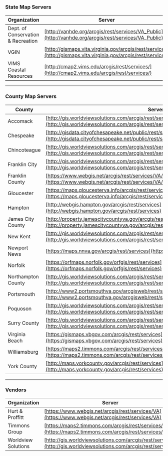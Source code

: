 ### State Map Servers  

| Organization | Server |
| --- | --- |
| Dept. of Conservation & Recreation | [http://vanhde.org/arcgis/rest/services/VA_Public](http://vanhde.org/arcgis/rest/services/VA_Public) |
| VGIN | [http://gismaps.vita.virginia.gov/arcgis/rest/services](http://gismaps.vita.virginia.gov/arcgis/rest/services) |
| VIMS Coastal Resources | [http://cmap2.vims.edu/arcgis/rest/services/](http://cmap2.vims.edu/arcgis/rest/services/) |


<hr>

### County Map Servers  

| County | Server |
| --- | --- |
| Accomack | [http://gis.worldviewsolutions.com/arcgis/rest/services/accomack/public/MapServer](http://gis.worldviewsolutions.com/arcgis/rest/services/accomack/public/MapServer) |
| Chespeake | [http://gisdata.cityofchesapeake.net/public/rest/services](http://gisdata.cityofchesapeake.net/public/rest/services) |
| Chincoteague | [http://gis.worldviewsolutions.com/arcgis/rest/services/accomack/Chincoteague/MapServer](http://gis.worldviewsolutions.com/arcgis/rest/services/accomack/Chincoteague/MapServer) |
| Franklin City | [http://gis.worldviewsolutions.com/arcgis/rest/services/Franklin/Public/MapServer](http://gis.worldviewsolutions.com/arcgis/rest/services/Franklin/Public/MapServer) |
| Franklin County | [https://www.webgis.net/arcgis/rest/services/VA/FranklinCo_WebGIS/MapServer](https://www.webgis.net/arcgis/rest/services/VA/FranklinCo_WebGIS/MapServer) |
| Gloucester | [https://maps.gloucesterva.info/arcgis/rest/services/](https://maps.gloucesterva.info/arcgis/rest/services/) |
| Hampton | [http://webgis.hampton.gov/arcgis/rest/services](http://webgis.hampton.gov/arcgis/rest/services) |
| James City County | [http://property.jamescitycountyva.gov/arcgis/rest/services](http://property.jamescitycountyva.gov/arcgis/rest/services) |
| New Kent | [http://gis.worldviewsolutions.com/arcgis/rest/services/NewKent/Public/MapServer](http://gis.worldviewsolutions.com/arcgis/rest/services/NewKent/Public/MapServer) |
| Newport News | [https://maps.nnva.gov/arcgis/rest/services](https://maps.nnva.gov/arcgis/rest/services) |
| Norfolk | [https://orfmaps.norfolk.gov/orfgis/rest/services](https://orfmaps.norfolk.gov/orfgis/rest/services) |
| Northampton County | [http://gis.worldviewsolutions.com/arcgis/rest/services/Northampton/Public/MapServer](http://gis.worldviewsolutions.com/arcgis/rest/services/Northampton/Public/MapServer) |
| Portsmouth | [http://www2.portsmouthva.gov/arcgisweb/rest/services](http://www2.portsmouthva.gov/arcgisweb/rest/services) |
| Poquoson | [http://gis.worldviewsolutions.com/arcgis/rest/services/poquoson](http://gis.worldviewsolutions.com/arcgis/rest/services/poquoson) |
| Surry County | [http://gis.worldviewsolutions.com/arcgis/rest/services/Surry/Public/MapServer](http://gis.worldviewsolutions.com/arcgis/rest/services/Surry/Public/MapServer) |
| Virginia Beach | [https://gismaps.vbgov.com/arcgis/rest/services](https://gismaps.vbgov.com/arcgis/rest/services) |
| Williamsburg | [https://maps2.timmons.com/arcgis/rest/services/WL_Williamsburg](https://maps2.timmons.com/arcgis/rest/services/WL_Williamsburg) |
| York County | [http://maps.yorkcounty.gov/arcgis/rest/services](http://maps.yorkcounty.gov/arcgis/rest/services) |

<hr>

### Vendors

| Organization | Server |
| --- | --- |
| Hurt & Proffitt | [https://www.webgis.net/arcgis/rest/services/VA](https://www.webgis.net/arcgis/rest/services/VA) |
| Timmons Group | [https://maps2.timmons.com/arcgis/rest/services/](https://maps2.timmons.com/arcgis/rest/services/) |
| Worldview Solutions | [http://gis.worldviewsolutions.com/arcgis/rest/services](http://gis.worldviewsolutions.com/arcgis/rest/services) |
